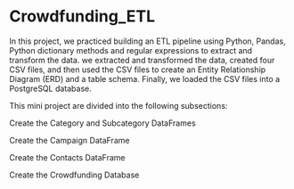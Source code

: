 # Crowdfunding_ETL

In this project, we practiced building an ETL pipeline using Python, Pandas,  Python dictionary methods and regular expressions to extract and transform the data. we extracted and transformed the data, created four CSV files, and then used the CSV files to create an Entity Relationship Diagram (ERD) and a table schema. Finally, we loaded the CSV files into a PostgreSQL database.


This mini project are divided into the following subsections:

Create the Category and Subcategory DataFrames

Create the Campaign DataFrame

Create the Contacts DataFrame

Create the Crowdfunding Database

